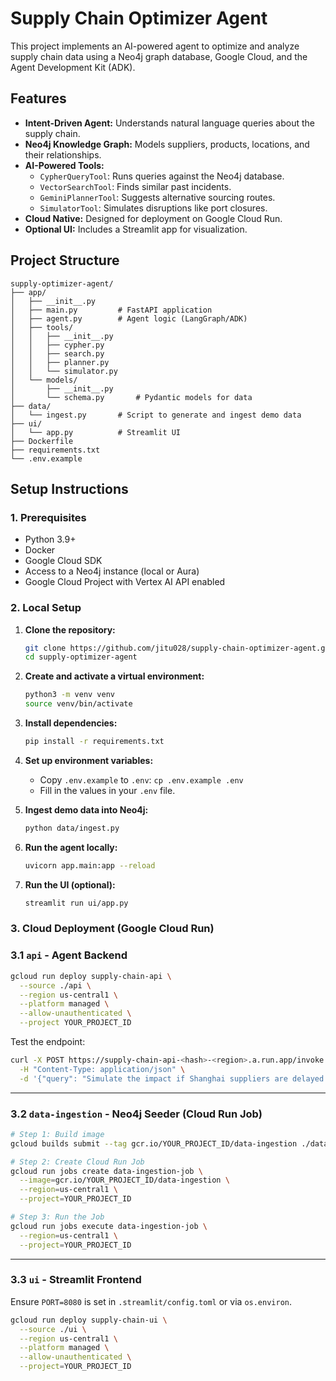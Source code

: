 # Supply Chain Optimizer Agent

This project implements an AI-powered agent to optimize and analyze supply chain data using a Neo4j graph database, Google Cloud, and the Agent Development Kit (ADK).

## Features

- **Intent-Driven Agent:** Understands natural language queries about the supply chain.
- **Neo4j Knowledge Graph:** Models suppliers, products, locations, and their relationships.
- **AI-Powered Tools:**
    - `CypherQueryTool`: Runs queries against the Neo4j database.
    - `VectorSearchTool`: Finds similar past incidents.
    - `GeminiPlannerTool`: Suggests alternative sourcing routes.
    - `SimulatorTool`: Simulates disruptions like port closures.
- **Cloud Native:** Designed for deployment on Google Cloud Run.
- **Optional UI:** Includes a Streamlit app for visualization.

## Project Structure

```
supply-optimizer-agent/
├── app/
│   ├── __init__.py
│   ├── main.py         # FastAPI application
│   ├── agent.py        # Agent logic (LangGraph/ADK)
│   ├── tools/
│   │   ├── __init__.py
│   │   ├── cypher.py
│   │   ├── search.py
│   │   ├── planner.py
│   │   └── simulator.py
│   └── models/
│       ├── __init__.py
│       └── schema.py       # Pydantic models for data
├── data/
│   └── ingest.py       # Script to generate and ingest demo data
├── ui/
│   └── app.py          # Streamlit UI
├── Dockerfile
├── requirements.txt
└── .env.example
```

## Setup Instructions

### 1. Prerequisites

- Python 3.9+
- Docker
- Google Cloud SDK
- Access to a Neo4j instance (local or Aura)
- Google Cloud Project with Vertex AI API enabled

### 2. Local Setup

1. **Clone the repository:**
   ```bash
   git clone https://github.com/jitu028/supply-chain-optimizer-agent.git
   cd supply-optimizer-agent
   ```

2. **Create and activate a virtual environment:**
   ```bash
   python3 -m venv venv
   source venv/bin/activate
   ```

3. **Install dependencies:**
   ```bash
   pip install -r requirements.txt
   ```

4. **Set up environment variables:**
   - Copy `.env.example` to `.env`: `cp .env.example .env`
   - Fill in the values in your `.env` file.

5. **Ingest demo data into Neo4j:**
   ```bash
   python data/ingest.py
   ```

6. **Run the agent locally:**
   ```bash
   uvicorn app.main:app --reload
   ```

7. **Run the UI (optional):**
   ```bash
   streamlit run ui/app.py
   ```

### 3. Cloud Deployment (Google Cloud Run)

### 3.1 `api` - Agent Backend

```bash
gcloud run deploy supply-chain-api \
  --source ./api \
  --region us-central1 \
  --platform managed \
  --allow-unauthenticated \
  --project YOUR_PROJECT_ID
```

Test the endpoint:

```bash
curl -X POST https://supply-chain-api-<hash>-<region>.a.run.app/invoke \
  -H "Content-Type: application/json" \
  -d '{"query": "Simulate the impact if Shanghai suppliers are delayed by 5 days."}'
```

---

### 3.2 `data-ingestion` - Neo4j Seeder (Cloud Run Job)

```bash
# Step 1: Build image
gcloud builds submit --tag gcr.io/YOUR_PROJECT_ID/data-ingestion ./data-ingestion

# Step 2: Create Cloud Run Job
gcloud run jobs create data-ingestion-job \
  --image=gcr.io/YOUR_PROJECT_ID/data-ingestion \
  --region=us-central1 \
  --project=YOUR_PROJECT_ID

# Step 3: Run the Job
gcloud run jobs execute data-ingestion-job \
  --region=us-central1 \
  --project=YOUR_PROJECT_ID
```

---

### 3.3 `ui` - Streamlit Frontend

Ensure `PORT=8080` is set in `.streamlit/config.toml` or via `os.environ`.

```bash
gcloud run deploy supply-chain-ui \
  --source ./ui \
  --region us-central1 \
  --platform managed \
  --allow-unauthenticated \
  --project=YOUR_PROJECT_ID
```

